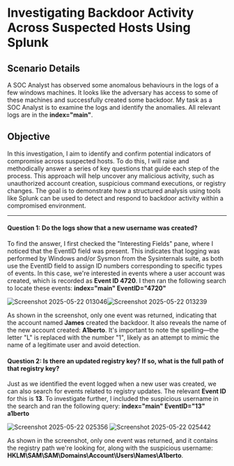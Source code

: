 # Investigating Backdoor Activity Across Suspected Hosts Using Splunk

## Scenario Details
A SOC Analyst has observed some anomalous behaviours in the logs of a few windows machines. It looks like the adversary has access to some of these machines and successfully created some backdoor. My task as a SOC Analyst is to examine the logs and identify the anomalies. All relevant logs are in the **index="main"**.

## Objective
In this investigation, I aim to identify and confirm potential indicators of compromise across suspected hosts. To do this, I will raise and methodically answer a series of key questions that guide each step of the process. This approach will help uncover any malicious activity, such as unauthorized account creation, suspicious command executions, or registry changes. The goal is to demonstrate how a structured analysis using tools like Splunk can be used to detect and respond to backdoor activity within a compromised environment.

---
#### Question 1: Do the logs show that a new username was created?
To find the answer, I first checked the "Interesting Fields" pane, where I noticed that the EventID field was present. This indicates that logging was performed by Windows and/or Sysmon from the Sysinternals suite, as both use the EventID field to assign ID numbers corresponding to specific types of events. In this case, we're interested in events where a user account was created, which is recorded as **Event ID 4720**. I then ran the following search to locate these events: **index="main" EventID="4720"**

![Screenshot 2025-05-22 013046](https://github.com/user-attachments/assets/6db7cba7-2df6-4f6f-99b3-a3890e037118)![Screenshot 2025-05-22 013239](https://github.com/user-attachments/assets/ddad888c-82f3-4a23-a76d-1dded90ff70d)

As shown in the screenshot, only one event was returned, indicating that the account named **James** created the backdoor. It also reveals the name of the new account created: **A1berto**. It's important to note the spelling—the letter "L" is replaced with the number "1", likely as an attempt to mimic the name of a legitimate user and avoid detection.

#### Question 2: Is there an updated registry key? If so, what is the full path of that registry key? 
Just as we identified the event logged when a new user was created, we can also search for events related to registry updates. The relevant **Event ID** for this is **13**. To investigate further, I included the suspicious username in the search and ran the following query: **index="main" EventID="13" a1berto**

![Screenshot 2025-05-22 025356](https://github.com/user-attachments/assets/b85145f3-98f4-4bd6-8600-887d2912522f)
![Screenshot 2025-05-22 025442](https://github.com/user-attachments/assets/d1a77b6f-8635-4b9a-ab9b-3961d0c4a700)

As shown in the screenshot, only one event was returned, and it contains the registry path we're looking for, along with the suspicious username: **HKLM\SAM\SAM\Domains\Account\Users\Names\A1berto**.
